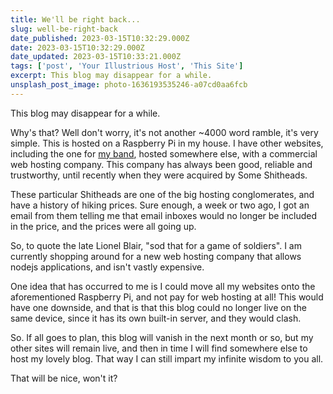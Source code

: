 ```yaml
---
title: We'll be right back...
slug: well-be-right-back
date_published: 2023-03-15T10:32:29.000Z
date: 2023-03-15T10:32:29.000Z
date_updated: 2023-03-15T10:33:21.000Z
tags: ['post', 'Your Illustrious Host', 'This Site']
excerpt: This blog may disappear for a while.
unsplash_post_image: photo-1636193535246-a07cd0aa6fcb
---
```


This blog may disappear for a while.

Why's that? Well don't worry, it's not another ~4000 word ramble, it's very simple. This is hosted on a Raspberry Pi in my house. I have other websites, including the one for [my band](indigodown.com), hosted somewhere else, with a commercial web hosting company. This company has always been good, reliable and trustworthy, until recently when they were acquired by Some Shitheads.

These particular Shitheads are one of the big hosting conglomerates, and have a history of hiking prices. Sure enough, a week or two ago, I got an email from them telling me that email inboxes would no longer be included in the price, and the prices were all going up.

So, to quote the late Lionel Blair, "sod that for a game of soldiers". I am currently shopping around for a new web hosting company that allows nodejs applications, and isn't vastly expensive.

One idea that has occurred to me is I could move all my websites onto the aforementioned Raspberry Pi, and not pay for web hosting at all! This would have one downside, and that is that this blog could no longer live on the same device, since it has its own built-in server, and they would clash.

So. If all goes to plan, this blog will vanish in the next month or so, but my other sites will remain live, and then in time I will find somewhere else to host my lovely blog. That way I can still impart my infinite wisdom to you all.

That will be nice, won't it?
